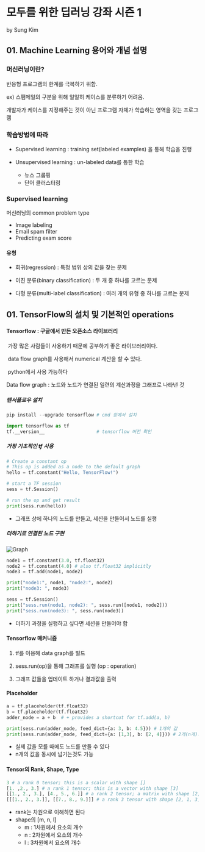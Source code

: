 # 모두를 위한 딥러닝 강좌 시즌 1

by Sung Kim



## 01. Machine Learning 용어와 개념 설명



### 머신러닝이란?

반응형 프로그램의 한계를 극복하기 위함. 

ex) 스팸메일의 구분을 위해 일일히 케이스를 분류하기 어려움. 



개발자가 케이스를 지정해주는 것이 아닌 프로그램 자체가 학습하는 영역을 갖는 프로그램



### 학습방법에 따라 

* Supervised learning : training set(labeled examples) 을 통해 학습을 진행

* Unsupervised learning : un-labeled data를 통한 학습
  * 뉴스 그룹핑
  * 단어 클러스터링



### Supervised learning

 머신러닝의 common problem type

* Image labeling
* Email spam filter
* Predicting exam score



#### 유형

* 회귀(regression) : 특정 범위 상의 값을 찾는 문제
* 이진 분류(binary classification) : 두 개 중 하나를 고르는 문제 

* 다형 분류(multi-label classification) : 여러 개의 유형 중 하나를 고르는 문제





## 01. TensorFlow의 설치 및 기본적인 operations



#### Tensorflow : 구글에서 만든 오픈소스 라이브러리

​	가장 많은 사람들이 사용하기 때문에 공부하기 좋은 라이브러리이다.

​	data flow graph를 사용해서 numerical 계산을 할 수 있다.

​	python에서 사용 가능하다



Data flow graph : 노드와 노드가 연결된 일련의 계산과정을 그래프로 나타낸 것



##### 텐서플로우 설치

```python
pip install --upgrade tensorflow # cmd 창에서 설치 

import tensorflow as tf
tf.__version__                   # tensorflow 버전 확인
```



##### 가장 기초적인 tf 사용

```python
# Create a constant op
# This op is added as a node to the default graph
hello = tf.constant("Hello, TensorFlow!")

# start a TF session
sess = tf.Session()

# run the op and get result
print(sess.run(hello))
```

* 그래프 상에 하나의 노드를 만들고, 세션을 만들어서 노드를 실행



##### 더하기로 연결된 노드 구현

![Graph](https://camo.githubusercontent.com/17dd2b50c5c223a84cee9e2e1f61a2c175660230c8bd367f5d174d808d3ae7c9/68747470733a2f2f7777772e74656e736f72666c6f772e6f72672f696d616765732f67657474696e675f737461727465645f61646465722e706e67)

```python
node1 = tf.constant(3.0, tf.float32)
node2 = tf.constant(4.0) # also tf.float32 implicitly
node3 = tf.add(node1, node2)

print("node1:", node1, "node2:", node2)
print("node3: ", node3)
```

```python
sess = tf.Session()
print("sess.run(node1, node2): ", sess.run([node1, node2]))
print("sess.run(node3): ", sess.run(node3))
```

* 더하기 과정을 실행하고 싶다면 세션을 만들어야 함



#### Tensorflow 매커니즘

1. tf를 이용해 data graph를 빌드
2. sess.run(op)을 통해 그래프를 실행 (op : operation)

3. 그래프 값들을 업데이트 하거나 결과값을 출력



#### Placeholder 

```python
a = tf.placeholder(tf.float32)
b = tf.placeholder(tf.float32)
adder_node = a + b  # + provides a shortcut for tf.add(a, b)

print(sess.run(adder_node, feed_dict={a: 3, b: 4.5})) # 1개의 값 
print(sess.run(adder_node, feed_dict={a: [1,3], b: [2, 4]})) # 2개(n개)의 값
```

* 실제 값을 모를 때에도 노드를 만들 수 있다
* n개의 값을 동시에 넘기는것도 가능 



#### Tensor의 Rank, Shape, Type

```python
3 # a rank 0 tensor; this is a scalar with shape []
[1. ,2., 3.] # a rank 1 tensor; this is a vector with shape [3]
[[1., 2., 3.], [4., 5., 6.]] # a rank 2 tensor; a matrix with shape [2, 3]
[[[1., 2., 3.]], [[7., 8., 9.]]] # a rank 3 tensor with shape [2, 1, 3]
```

* rank는 차원으로 이해하면 된다
* shape의 [m, n, l]
  * m : 1차원에서 요소의 개수
  * n : 2차원에서 요소의 개수
  * l : 3차원에서 요소의 개수